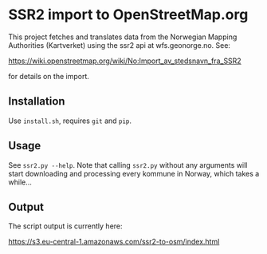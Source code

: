 # SSR2 import to OpenStreetMap.org
This project fetches and translates data from the Norwegian Mapping Authorities (Kartverket)
using the ssr2 api at wfs.geonorge.no. See:

https://wiki.openstreetmap.org/wiki/No:Import_av_stedsnavn_fra_SSR2

for details on the import.

## Installation
Use `install.sh`, requires `git` and `pip`.

## Usage
See `ssr2.py --help`. Note that calling `ssr2.py` without any arguments
will start downloading and processing every kommune in Norway, which takes a while...

## Output
The script output is currently here:

https://s3.eu-central-1.amazonaws.com/ssr2-to-osm/index.html